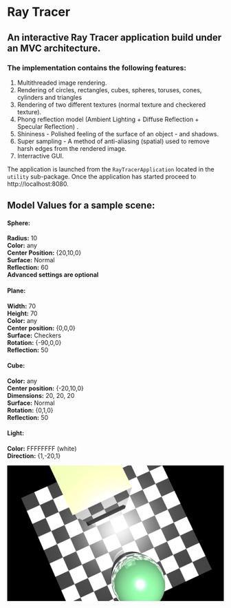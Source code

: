 # Ray Tracer

## An interactive Ray Tracer application build under an MVC architecture.

### The implementation contains the following features:
  1. Multithreaded image rendering.
  2. Rendering of circles, rectangles, cubes, spheres, toruses, cones, cylinders and triangles
  3. Rendering of two different textures (normal texture and checkered texture).
  4. Phong reflection model (Ambient Lighting + Diffuse Reflection + Specular Reflection) .
  5. Shininess -  Polished feeling of the surface of an object - and shadows.
  6. Super sampling - A method of anti-aliasing (spatial) used to remove harsh edges from the rendered image.
  7. Interractive GUI.

The application is launched from the `RayTracerApplication` located in the `utility` sub-package. Once the application has started proceed to http://localhost:8080.


## Model Values for a sample scene:
#### Sphere:
**Radius:** 10\
**Color:** any\
**Center Position:** {20,10,0}\
**Surface:** Normal\
**Reflection:** 60\
**Advanced settings are optional**

#### Plane:
**Width:** 70\
**Height:** 70\
**Color:** any\
**Center position:** {0,0,0}\
**Surface:** Checkers\
**Rotation:** {-90,0,0}\
**Reflection:** 50

#### Cube:
**Color:** any\
**Center position:** {-20,10,0}\
**Dimensions:** 20, 20, 20\
**Surface:** Normal\
**Rotation:** {0,1,0}\
**Reflection:** 50

#### Light:
**Color:** FFFFFFFF (white)\
**Direction:** {1,-20,1}


![Alt text](https://github.com/SuleymanOr/ProjectMasters/blob/read_me/Sphere_Cube.png "Sample Image")


